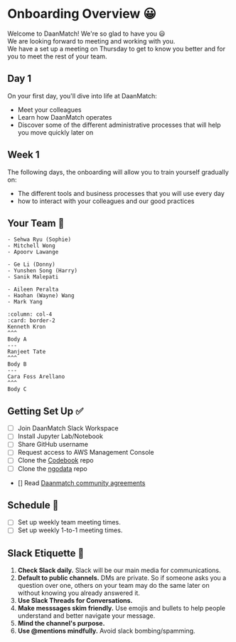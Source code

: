 # Onboarding Overview 😀

Welcome to DaanMatch! We're so glad to have you 😃\
We are looking forward to meeting and working with you.\
We have a set up a meeting on Thursday to get to know you better and for you to meet the rest of your team.

## Day 1

On your first day, you'll dive into life at DaanMatch:

- Meet your colleagues
- Learn how DaanMatch operates
- Discover some of the different administrative processes that will help you move quickly later on

## Week 1

The following days, the onboarding will allow you to train yourself gradually on:

- The different tools and business processes that you will use every day
- how to interact with your colleagues and our good practices

## Your Team 👥

```{tabbed} Team Kenneth
- Sehwa Ryu (Sophie)
- Mitchell Wong
- Apoorv Lawange
```

```{tabbed} Team Patrick
- Ge Li (Donny)
- Yunshen Song (Harry)
- Sanik Malepati
```

```{tabbed} Team Ranjeet
- Aileen Peralta
- Haohan (Wayne) Wang
- Mark Yang
```

````{panels}
:column: col-4
:card: border-2
Kenneth Kron
^^^
Body A
---
Ranjeet Tate
^^^
Body B
---
Cara Foss Arellano
^^^
Body C
````

## Getting Set Up ✅

- [ ] Join DaanMatch Slack Workspace
- [ ] Install Jupyter Lab/Notebook
- [ ] Share GitHub username
- [ ] Request access to AWS Management Console
- [ ] Clone the [Codebook](https://github.com/DaanMatch/Codebook) repo
- [ ] Clone the [ngodata](https://github.com/DaanMatch/ngodata) repo

- [] Read [Daanmatch community agreements](https://docs.google.com/document/d/1Nsei6d38hpcNUd_XusSXsexxaE7faU-5qtLmnCELAo4/edit#)

## Schedule 📅

- [ ] Set up weekly team meeting times.
- [ ] Set up weekly 1-to-1 meeting times.

## Slack Etiquette 💬

1. **Check Slack daily.** Slack will be our main media for communications.
2. **Default to public channels.** DMs are private. So if someone asks you a question over one, others on your team may do the same later on without knowing you already answered it.
3. **Use Slack Threads for Conversations.**
4. **Make messsages skim friendly.** Use emojis and bullets to help people understand and better navigate your message.
5. **Mind the channel's purpose.**
6. **Use @mentions mindfully.** Avoid slack bombing/spamming.
